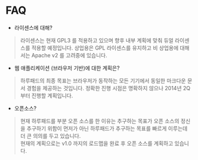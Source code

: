 # FAQ

* 라이센스에 대해?

> 라이센스는 현재 GPL3 를 적용하고 있으며 향후 내부 계획에 맞춰 듀얼 라이센스를 적용할 예정입니다.
> 상업용은 GPL 라이센스를 유지하고 비 상업용에 대해서는 Apache v2 를 고려중에 있습니다.

* 웹 애플리케이션 (브라우저 기반)에 대한 계획은?

> 하루패드의 최종 목표는 브라우저가 동작하는 모든 기기에서 동일한 마크다운 문서 경험을 제공하는 것입니다. 정확한 진행 시점은 명확하지 않으나 2014년 2Q 부터 진행할 계획입니다.

* 오픈소스?

> 현재 하루패드를 부분 오픈 소스를 한 이유는 추구하는 목표가 오픈 소스의 정신을 추구하기 위함이 먼저가 아닌 하루패드가 추구하는 목표를 빠르게 이루는데 더 큰 의의를 두고 있습니다.  
> 현재의 계획으로는 v1.0 까지의 로드맵을 완료 후 오픈 소스를 계획하고 있습니다.

